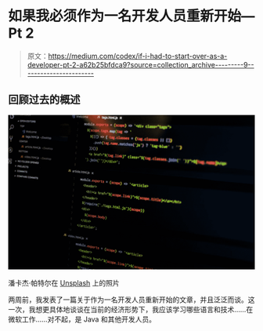 # 如果我必须作为一名开发人员重新开始— Pt 2

> 原文：<https://medium.com/codex/if-i-had-to-start-over-as-a-developer-pt-2-a62b25bfdca9?source=collection_archive---------9----------------------->

## 回顾过去的概述

![](img/d711c30c6f73e364bdc2301e6d115d79.png)

潘卡杰·帕特尔在 [Unsplash](https://unsplash.com?utm_source=medium&utm_medium=referral) 上的照片

两周前，我发表了一篇关于作为一名开发人员重新开始的文章，并且泛泛而谈。这一次，我想更具体地谈谈在当前的经济形势下，我应该学习哪些语言和技术……在微软工作……对不起，是 Java 和其他开发人员。